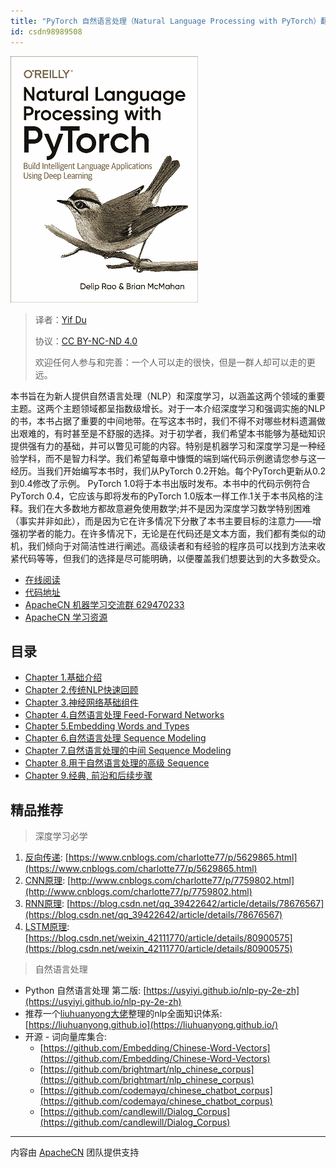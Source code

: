 ```yaml
---
title: "PyTorch 自然语言处理（Natural Language Processing with PyTorch）翻译完成 | ApacheCN"
id: csdn98989508
---
```


![](../img/375fe543452368ca185631d378a3b18e.png)

> 译者：[Yif Du](https://yifdu.github.io/)
> 
> 协议：[CC BY-NC-ND 4.0](https://creativecommons.org/licenses/by-nc-nd/4.0/)
> 
> 欢迎任何人参与和完善：一个人可以走的很快，但是一群人却可以走的更远。

本书旨在为新人提供自然语言处理（NLP）和深度学习，以涵盖这两个领域的重要主题。这两个主题领域都呈指数级增长。对于一本介绍深度学习和强调实施的NLP的书，本书占据了重要的中间地带。在写这本书时，我们不得不对哪些材料遗漏做出艰难的，有时甚至是不舒服的选择。对于初学者，我们希望本书能够为基础知识提供强有力的基础，并可以瞥见可能的内容。特别是机器学习和深度学习是一种经验学科，而不是智力科学。我们希望每章中慷慨的端到端代码示例邀请您参与这一经历。当我们开始编写本书时，我们从PyTorch 0.2开始。每个PyTorch更新从0.2到0.4修改了示例。 PyTorch 1.0将于本书出版时发布。本书中的代码示例符合PyTorch 0.4，它应该与即将发布的PyTorch 1.0版本一样工作.1关于本书风格的注释。我们在大多数地方都故意避免使用数学;并不是因为深度学习数学特别困难（事实并非如此），而是因为它在许多情况下分散了本书主要目标的注意力——增强初学者的能力。在许多情况下，无论是在代码还是文本方面，我们都有类似的动机，我们倾向于对简洁性进行阐述。高级读者和有经验的程序员可以找到方法来收紧代码等等，但我们的选择是尽可能明确，以便覆盖我们想要达到的大多数受众。

*   [在线阅读](https://nlp-pt.apachecn.org/)
*   [代码地址](https://github.com/joosthub/PyTorchNLPBook)
*   [ApacheCN 机器学习交流群 629470233](http://shang.qq.com/wpa/qunwpa?idkey=30e5f1123a79867570f665aa3a483ca404b1c3f77737bc01ec520ed5f078ddef)
*   [ApacheCN 学习资源](http://www.apachecn.org/)

## 目录

*   [Chapter 1.基础介绍](https://github.com/apachecn/NLP-with-PyTorch/blob/master/docs/1.md)
*   [Chapter 2.传统NLP快速回顾](https://github.com/apachecn/NLP-with-PyTorch/blob/master/docs/2.md)
*   [Chapter 3.神经网络基础组件](https://github.com/apachecn/NLP-with-PyTorch/blob/master/docs/3.md)
*   [Chapter 4.自然语言处理 Feed-Forward Networks](https://github.com/apachecn/NLP-with-PyTorch/blob/master/docs/4.md)
*   [Chapter 5.Embedding Words and Types](https://github.com/apachecn/NLP-with-PyTorch/blob/master/docs/5.md)
*   [Chapter 6.自然语言处理 Sequence Modeling](https://github.com/apachecn/NLP-with-PyTorch/blob/master/docs/6.md)
*   [Chapter 7.自然语言处理的中间 Sequence Modeling](https://github.com/apachecn/NLP-with-PyTorch/blob/master/docs/7.md)
*   [Chapter 8.用于自然语言处理的高级 Sequence](https://github.com/apachecn/NLP-with-PyTorch/blob/master/docs/8.md)
*   [Chapter 9.经典, 前沿和后续步骤](https://github.com/apachecn/NLP-with-PyTorch/blob/master/docs/9.md)

## 精品推荐

> 深度学习必学

1.  [反向传递](https://github.com/apachecn/NLP-with-PyTorch/blob/master/docs/dl/%E5%8F%8D%E5%90%91%E4%BC%A0%E9%80%92.md): [https://www.cnblogs.com/charlotte77/p/5629865.html](https://www.cnblogs.com/charlotte77/p/5629865.html)
2.  [CNN原理](https://github.com/apachecn/NLP-with-PyTorch/blob/master/docs/dl/CNN%E5%8E%9F%E7%90%86.md): [http://www.cnblogs.com/charlotte77/p/7759802.html](http://www.cnblogs.com/charlotte77/p/7759802.html)
3.  [RNN原理](https://github.com/apachecn/NLP-with-PyTorch/blob/master/docs/dl/RNN%E5%8E%9F%E7%90%86.md): [https://blog.csdn.net/qq_39422642/article/details/78676567](https://blog.csdn.net/qq_39422642/article/details/78676567)
4.  [LSTM原理](https://github.com/apachecn/NLP-with-PyTorch/blob/master/docs/dl/LSTM%E5%8E%9F%E7%90%86.md): [https://blog.csdn.net/weixin_42111770/article/details/80900575](https://blog.csdn.net/weixin_42111770/article/details/80900575)

> 自然语言处理

*   Python 自然语言处理 第二版: [https://usyiyi.github.io/nlp-py-2e-zh](https://usyiyi.github.io/nlp-py-2e-zh)
*   推荐一个[liuhuanyong大佬](https://github.com/liuhuanyong)整理的nlp全面知识体系: [https://liuhuanyong.github.io](https://liuhuanyong.github.io/)
*   开源 - 词向量库集合:
    *   [https://github.com/Embedding/Chinese-Word-Vectors](https://github.com/Embedding/Chinese-Word-Vectors)
    *   [https://github.com/brightmart/nlp_chinese_corpus](https://github.com/brightmart/nlp_chinese_corpus)
    *   [https://github.com/codemayq/chinese_chatbot_corpus](https://github.com/codemayq/chinese_chatbot_corpus)
    *   [https://github.com/candlewill/Dialog_Corpus](https://github.com/candlewill/Dialog_Corpus)

* * *

内容由 [ApacheCN](https://github.com/apachecn) 团队提供支持